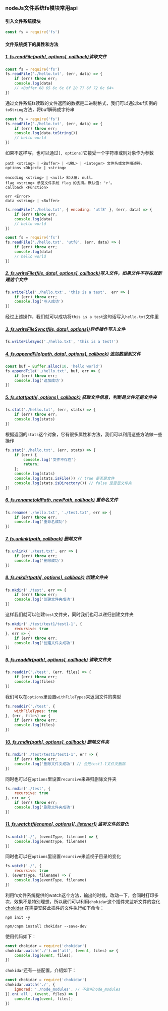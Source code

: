 ### nodeJs文件系统fs模块常用api

#### 引入文件系统模块
```js
const fs = require('fs')
```

#### 文件系统类下的属性和方法

##### [1. fs.readFile(path[, options], callback)](http://nodejs.cn/api/fs.html#fs_fs_readfile_path_options_callback)读取文件

```js
const fs = require('fs')
fs.readFile('./hello.txt', (err, data) => {
    if (err) throw err;
    console.log(data)
    // <Buffer 68 65 6c 6c 6f 20 77 6f 72 6c 64>
})
```
通过文件系统fs读取的文件返回的数据是二进制格式，我们可以通过buf实例的`toString`方法，将buf解码成字符串
```js
const fs = require('fs')
fs.readFile('./hello.txt', (err, data) => {
    if (err) throw err;
    console.log(data.toString())
    // hello world
})
```
如果不这样写，也可以通过`[, options]`它接受一个字符串或则对象作为参数
```
path <string> | <Buffer> | <URL> | <integer> 文件名或文件描述符。
options <Object> | <string>

encoding <string> | <null> 默认值: null。
flag <string> 参见文件系统 flag 的支持。默认值: 'r'。
callback <Function>

err <Error>
data <string> | <Buffer>
```
```js
fs.readFile('./hello.txt', { encoding: 'utf8' }, (err, data) => {
    if (err) throw err;
    console.log(data)
    // hello world
})
```
```js
const fs = require('fs')
fs.readFile('./hello.txt', 'utf8', (err, data) => {
    if (err) throw err;
    console.log(data)
    // hello world
})
```

##### [2. fs.writeFile(file, data[, options], callback)](http://nodejs.cn/api/fs.html#fs_fs_writefile_file_data_options_callback)写入文件，如果文件不存在就新建这个文件

```js
fs.writeFile('./hello.txt', 'this is a test',  err => {
    if (err) throw err;
    console.log('写入成功')
})
```
经过上述操作，我们就可以成功将`this is a test`这句话写入`hello.txt`文件里

##### [3. fs.writeFileSync(file, data[, options])](http://nodejs.cn/api/fs.html#fs_fs_writefilesync_file_data_options)异步操作写入文件

```js
fs.writeFileSync('./hello.txt', 'this is a test!')
```

##### [4. fs.appendFile(path, data[, options], callback)](http://nodejs.cn/api/fs.html#fs_fs_appendfile_path_data_options_callback) 追加数据到文件

```js
const buf = Buffer.alloc(10, 'hello world')
fs.appendFile('./hello.txt', buf, err => {
    if (err) throw err;
    console.log('追加成功')
})
```

##### [5. fs.stat(path[, options], callback)](http://nodejs.cn/api/fs.html#fs_fs_stat_path_options_callback) 获取文件信息，判断是文件还是文件夹

```js
fs.stat('./hello.txt', (err, stats) => {
    if (err) throw err;
    console.log(stats)
})
```
根据返回的`stats`这个对象，它有很多属性和方法，我们可以利用这些方法做一些操作
```js
fs.stat('./hello.txt', (err, stats) => {
    if (err) {
        console.log('文件不存在')
        return;
    };
    console.log(stats)
    console.log(stats.isFile()) // true 是否是文件
    console.log(stats.isDirectory()) // false 是否是文件夹
})
```

##### [6. fs.rename(oldPath, newPath, callback)](http://nodejs.cn/api/fs.html#fs_fs_rename_oldpath_newpath_callback) 重命名文件

```js
fs.rename('./hello.txt', './test.txt', err => {
    if (err) throw err;
    console.log('重命名成功')
})
```

##### [7. fs.unlink(path, callback)](http://nodejs.cn/api/fs.html#fs_fs_unlink_path_callback) 删除文件

```js
fs.unlink('./test.txt', err => {
    if (err) throw err;
    console.log('删除成功')
})
```

##### [8. fs.mkdir(path[, options], callback)](http://nodejs.cn/api/fs.html#fs_fs_mkdir_path_options_callback) 创建文件夹

```js
fs.mkdir('./test', err => {
    if (err) throw err;
    console.log('创建文件夹成功')
})
```
这样我们就可以创建`test`文件夹，同时我们也可以递归创建文件夹
```js
fs.mkdir('./test/test1/test1-1', {
    recursive: true
}, err => {
    if (err) throw err;
    console.log('创建文件夹成功')
})
```

##### [9. fs.readdir(path[, options], callback)](http://nodejs.cn/api/fs.html#fs_fs_readdir_path_options_callback) 读取文件夹

```js
fs.readdir('./test', (err, files) => {
    if (err) throw err;
    console.log(files)
})
```
我们可以在`options`里设置`withFileTypes`来返回文件的类型
```js
fs.readdir('./test', {
    withFileTypes: true
}, (err, files) => {
    if (err) throw err;
    console.log(files)
})
```

##### [10. fs.rmdir(path[, options], callback)](http://nodejs.cn/api/fs.html#fs_fs_rmdir_path_options_callback) 删除文件夹

```js
fs.rmdir('./test/test1/test1-1', err => {
    if (err) throw err;
    console.log('删除文件夹成功') // 会把test1-1文件夹删除
})
```
同时也可以在`options`里设置`recursive`来递归删除文件夹
```js
fs.rmdir('./test', {
    recursive: true
}, err => {
    if (err) throw err;
    console.log('删除文件夹成功')
})
```

##### [11. fs.watch(filename[, options][, listener])](http://nodejs.cn/api/fs.html#fs_fs_watch_filename_options_listener) 监听文件的变化

```js
fs.watch('./', (eventType, filename) => {
    console.log(eventType, filename)
})
```
同时也可以在`options`里设置`recursive`来监视子目录的变化
```js
fs.watch('./', {
    recursive: true
}, (eventType, filename) => {
    console.log(eventType, filename)
})
```
利用fs文件系统提供的watch这个方法，输出的时候，改动一下，会同时打印多次，效果不是特别理想，所以我们可以利用`chokidar`这个插件来监听文件的变化<br>
[chokidar](https://www.npmjs.com/package/chokidar)
在需要安装此插件的文件执行如下命令：
```
npm init -y
```
```
npm/cnpm install chokidar --save-dev
```
使用代码如下：
```js
const chokidar = require('chokidar')
chokidar.watch('./').on('all', (event, files) => {
    console.log(event, files);
})
```
`chokidar`还有一些配置，介绍如下：
```js
const chokidar = require('chokidar')
chokidar.watch('./', {
    ignored: './node_modules', // 不监听node_modules
}).on('all', (event, files) => {
    console.log(event, files);
})
```

